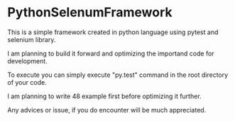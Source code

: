# PythonSelenumFramework

This is a simple framework created in python language using pytest and selenium library.

I am planning to build it forward and optimizing the importand code for development. 

To execute you can simply execute "py.test" command in the root directory of your code.

I am planning to write 48 example first before optimizing it further.

Any advices or issue, if you do encounter will be much appreciated.
